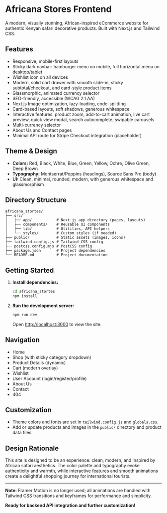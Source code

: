 # Africana Stores Frontend

A modern, visually stunning, African-inspired eCommerce website for authentic Kenyan safari decorative products. Built with Next.js and Tailwind CSS.

## Features
- Responsive, mobile-first layouts
- Sticky dark navbar: hamburger menu on mobile, full horizontal menu on desktop/tablet
- Wishlist icon on all devices
- Modern, solid cart drawer with smooth slide-in, sticky subtotal/checkout, and card-style product items
- Glassmorphic, animated currency selector
- SEO-friendly, accessible (WCAG 2.1 AA)
- Next.js Image optimization, lazy-loading, code-splitting
- Card-based layouts, soft shadows, generous whitespace
- Interactive features: product zoom, add-to-cart animation, live cart preview, quick view modal, search autocomplete, swipable carousels
- Multi-currency selector
- About Us and Contact pages
- Minimal API route for Stripe Checkout integration (placeholder)

## Theme & Design
- **Colors:** Red, Black, White, Blue, Green, Yellow, Ochre, Olive Green, Deep Brown
- **Typography:** Montserrat/Poppins (headings), Source Sans Pro (body)
- **UI:** Clean, minimal, rounded, modern, with generous whitespace and glassmorphism

## Directory Structure
```
africana_stortes/
├── src/
│   ├── app/           # Next.js app directory (pages, layouts)
│   ├── components/    # Reusable UI components
│   ├── lib/           # Utilities, API helpers
│   └── styles/        # Custom styles (if needed)
├── public/            # Static assets (images, icons)
├── tailwind.config.js # Tailwind CSS config
├── postcss.config.mjs # PostCSS config
├── package.json       # Project dependencies
└── README.md          # Project documentation
```

## Getting Started
1. **Install dependencies:**
   ```bash
   cd africana_stortes
   npm install
   ```
2. **Run the development server:**
   ```bash
   npm run dev
   ```
   Open [http://localhost:3000](http://localhost:3000) to view the site.

## Navigation
- Home
- Shop (with sticky category dropdown)
- Product Details (dynamic)
- Cart (modern overlay)
- Wishlist
- User Account (login/register/profile)
- About Us
- Contact
- 404

## Customization
- Theme colors and fonts are set in `tailwind.config.js` and `globals.css`.
- Add or update products and images in the `public/` directory and product data files.

## Design Rationale
This site is designed to be an experience: clean, modern, and inspired by African safari aesthetics. The color palette and typography evoke authenticity and warmth, while interactive features and smooth animations create a delightful shopping journey for international tourists.

---

**Note:** Framer Motion is no longer used; all animations are handled with Tailwind CSS transitions and keyframes for performance and simplicity.

**Ready for backend API integration and further customization!**
